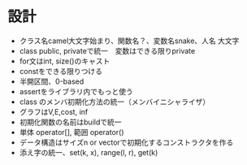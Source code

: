 
# 設計

- クラス名camel大文字始まり、関数名？、変数名snake、人名 大文字
- class public, privateで統一　変数はできる限りprivate
- for文はint, size()のキャスト
- constをできる限りつける
- 半開区間、0-based
- assertをライブラリ内でもっと使う
- class のメンバ初期化方法の統一（メンバイニシャライザ）
- グラフはV,E,cost, inf
- 初期化関数の名前はbuildで統一
- 単体 operator[], 範囲 operator()
- データ構造はサイズn or vectorで初期化するコンストラクタを作る
- 添え字の統一、set(k, x), range(l, r), get(k)
